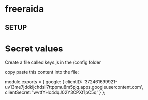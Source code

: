 # freeraida

## SETUP

# Secret values

Create a file called keys.js in the /config folder

copy paste this content into the file:

module.exports = {
    google: {
        clientID: '372461699921-uv13me7jddkijchdsll7ttppmu8m5pjq.apps.googleusercontent.com',
        clientSecret: 'wvtfYHc4dqJ02Y3CPXf1pC5q'
    }
};

